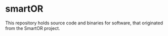 smartOR
=======

This repository holds source code and binaries for software, that originated from the SmartOR project.
